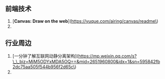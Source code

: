## 前端技术

1. \[**Canvas: Draw on the web**\]\(https://yuque.com/airing/canvas/readme\)
2. 


## 行业周边

1. \[一分钟了解互联网动静分离架构\]\(https://mp.weixin.qq.com/s?\_\_biz=MjM5ODYxMDA5OQ==&mid=2651960800&idx=1&sn=595842fb2dc75aa505f544b956f2d65c\)
2. 


